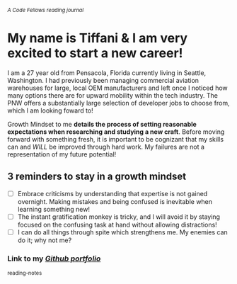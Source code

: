 <sub> *A  Code Fellows reading journal* </sub>

#	My name is Tiffani & I am very excited to start a new career! 

I am a 27 year old from Pensacola, Florida currently living in Seattle, Washington. I had previously been managing commercial aviation warehouses for large, local OEM manufacturers and left once I noticed how many options there are for upward mobility within the tech industry. The PNW offers a substantially large selection of developer jobs to choose from, which I am looking foward to!

Growth Mindset to me **details the process of setting reasonable expectations when researching and studying a new craft**. Before moving forward with something fresh, it is important to be cognizant that my skills can and *WILL* be improved through hard work. My failures are not a representation of my future potential!

## 3 reminders to stay in a growth mindset

- [ ]  Embrace criticisms by understanding that expertise is not gained overnight. Making mistakes and being confused is inevitable when learning something new!
- [ ]  The instant gratification monkey is tricky, and I will avoid it by staying focused on the confusing task at hand without allowing distractions!
- [ ]  I can do all things through spite which strengthens me. My enemies can do it; why not me? 	

### **Link to my _[Github portfolio](https://github.com/tiffanirice23)_** 

<sub> reading-notes </sub>
